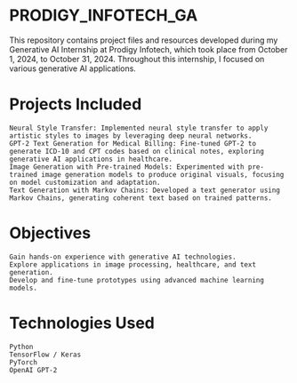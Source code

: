 # PRODIGY_INFOTECH_GA
This repository contains project files and resources developed during my Generative AI Internship at Prodigy Infotech, which took place from October 1, 2024, to October 31, 2024. Throughout this internship, I focused on various generative AI applications.
# Projects Included
    Neural Style Transfer: Implemented neural style transfer to apply artistic styles to images by leveraging deep neural networks.
    GPT-2 Text Generation for Medical Billing: Fine-tuned GPT-2 to generate ICD-10 and CPT codes based on clinical notes, exploring generative AI applications in healthcare.
    Image Generation with Pre-trained Models: Experimented with pre-trained image generation models to produce original visuals, focusing on model customization and adaptation.
    Text Generation with Markov Chains: Developed a text generator using Markov Chains, generating coherent text based on trained patterns.
# Objectives
    Gain hands-on experience with generative AI technologies.
    Explore applications in image processing, healthcare, and text generation.
    Develop and fine-tune prototypes using advanced machine learning models.
# Technologies Used
    Python
    TensorFlow / Keras
    PyTorch
    OpenAI GPT-2
